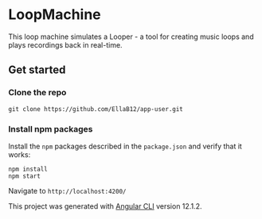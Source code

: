 # LoopMachine

This loop machine simulates a Looper - a tool for creating music loops and plays recordings back in real-time.

## Get started

### Clone the repo

```shell
git clone https://github.com/EllaB12/app-user.git

```

### Install npm packages

Install the `npm` packages described in the `package.json` and verify that it works:

```shell
npm install
npm start
```

Navigate to `http://localhost:4200/`


This project was generated with [Angular CLI](https://github.com/angular/angular-cli) version 12.1.2.
